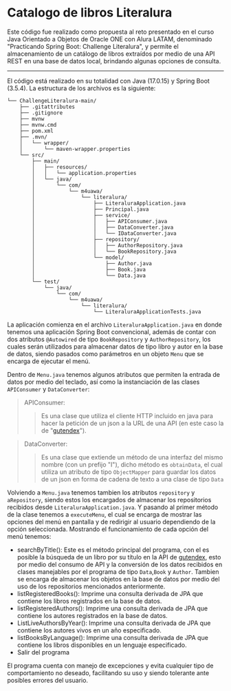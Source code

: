 # Catalogo de libros Literalura
Este código fue realizado como propuesta al reto presentado en el curso Java Orientado a Objetos de Oracle ONE con Alura LATAM, denominado "Practicando Spring Boot: Challenge Literalura", y permite el almacenamiento de un catálogo de libros extraídos por medio de una API REST en una base de datos local, brindando algunas opciones de consulta.

---
El código está realizado en su totalidad con Java (17.0.15) y Spring Boot (3.5.4). La estructura de los archivos es la siguiente:
```
└── ChallengeLiteralura-main/
    ├── .gitattributes
    ├── .gitignore
    ├── mvnw
    ├── mvnw.cmd
    ├── pom.xml
    ├── .mvn/
    │   └── wrapper/
    │       └── maven-wrapper.properties
    └── src/
        ├── main/
        │   ├── resources/
        │   │   └── application.properties
        │   └── java/
        │       └── com/
        │           └── m4uawa/
        │               └── literalura/
        │                   ├── LiteraluraApplication.java
        │                   ├── Principal.java
        │                   ├── service/
        │                   │   ├── APIConsumer.java
        │                   │   ├── DataConverter.java
        │                   │   └── IDataConverter.java
        │                   ├── repository/
        │                   │   ├── AuthorRepository.java
        │                   │   └── BookRepository.java
        │                   └── model/
        │                       ├── Author.java
        │                       ├── Book.java
        │                       └── Data.java
        └── test/
            └── java/
                └── com/
                    └── m4uawa/
                        └── literalura/
                            └── LiteraluraApplicationTests.java

```

La aplicación comienza en el archivo `LiteraluraApplication.java` en donde tenemos una aplicación Spring Boot convencional, además de contar con dos atributos `@Autowired` de tipo `BookRepository` y `AuthorRepository`, los cuales serán utilizados para almacenar datos de tipo libro y autor en la base de datos, siendo pasados como parámetros en un objeto `Menu` que se encarga de ejecutar el menú.

Dentro de `Menu.java` tenemos algunos atributos que permiten la entrada de datos por medio del teclado, así como la instanciación de las clases `APIConsumer` y `DataConverter`:
>APIConsumer:
>>Es una clase que utiliza el cliente HTTP incluido en java para hacer la petición de un json a la URL de una API (en este caso la de "[gutendex](https://gutendex.com/)").

>DataConverter:
>>Es una clase que extiende un método de una interfaz del mismo nombre (con un prefijo "I"), dicho método es `obtainData`, el cual utiliza un atributo de tipo `ObjectMapper` para guardar los datos de un json en forma de cadena de texto a una clase de tipo `Data`

Volviendo a `Menu.java` tenemos tambien los atributos `repository` y `aRepository`, siendo estos los encargados de almacenar los repositorios recibidos desde `LiteraluraApplication.java`. Y pasando al primer método de la clase tenemos a `executeMenu`, el cual se encarga de mostrar las opciones del menú en pantalla y de redirigir al usuario dependiendo de la opción seleccionada. Mostrando el funcionamiento de cada opción del menú tenemos:

- searchByTitle(): Este es el método principal del programa, con el es posible la búsqueda de un libro por su título en la API de [gutendex](https://gutendex.com/), esto por medio del consumo de API y la conversión de los datos recibidos en clases manejables por el programa de tipo `Data`,`Book` y `Author`. Tambien se encarga de almacenar los objetos en la base de datos por medio del uso de los repositorios mencionados anteriormente.
- listRegisteredBooks(): Imprime una consulta derivada de JPA que contiene los libros registrados en la base de datos.
- listRegisteredAuthors(): Imprime una consulta derivada de JPA que contiene los autores registrados en la base de datos.
- ListLiveAuthorsByYear(): Imprime una consulta derivada de JPA que contiene los autores vivos en un año especificado.
- listBooksByLanguage(): Imprime una consulta derivada de JPA que contiene los libros disponibles en un lenguaje especificado.
- Salir del programa

El programa cuenta con manejo de excepciones y evita cualquier tipo de comportamiento no deseado, facilitando su uso y siendo tolerante ante posibles errores del usuario.
